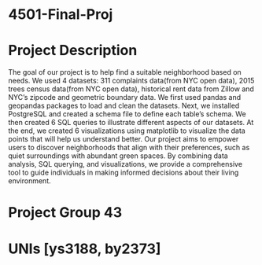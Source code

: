 # 4501-Final-Proj

# Project Description
The goal of our project is to help find a suitable neighborhood based on needs. We used 4 datasets: 311 complaints data(from NYC open data), 2015 trees census data(from NYC open data), historical rent data from Zillow and NYC’s zipcode and geometric boundary data. We first used pandas and geopandas packages to load and clean the datasets. Next, we installed PostgreSQL and created a schema file to define each table’s schema. We then created 6 SQL queries to illustrate different aspects of our datasets. At the end, we created 6 visualizations using matplotlib to visualize the data points that will help us understand better. Our project aims to empower users to discover neighborhoods that align with their preferences, such as quiet surroundings with abundant green spaces. By combining data analysis, SQL querying, and visualizations, we provide a comprehensive tool to guide individuals in making informed decisions about their living environment.

# Project Group 43

# UNIs [ys3188, by2373]